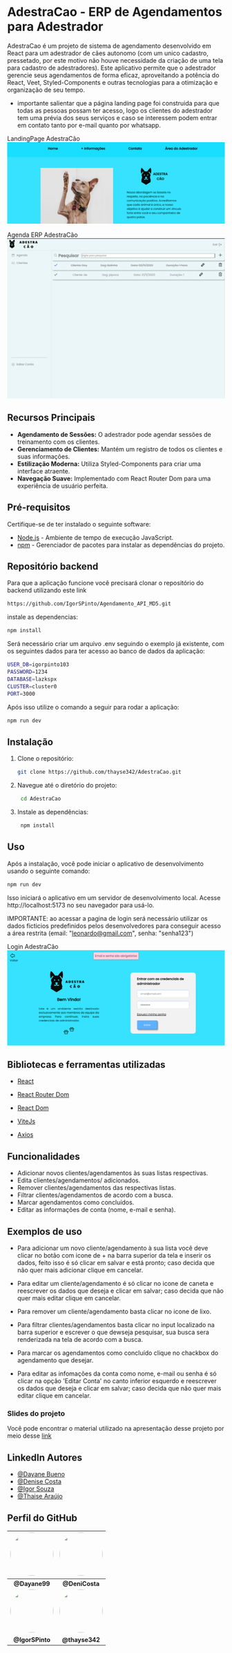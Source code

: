 
# AdestraCao - ERP de Agendamentos para Adestrador

AdestraCao é um projeto de sistema de agendamento desenvolvido em React para um adestrador de cães autonomo (com um unico cadastro, pressetado, por este motivo não houve necessidade da criação de uma tela para cadastro de adestradores). Este aplicativo permite que o adestrador gerencie seus agendamentos de forma eficaz, aproveitando a potência do React, Veet, Styled-Components e outras tecnologias para a otimização e organização de seu tempo.
 * importante salientar que a página landing page foi construida para que todas as pessoas possam ter acesso, logo os clientes do adestrador tem uma prévia dos seus serviços e caso se interessem podem entrar em contato tanto por e-mail quanto por whatsapp.

LandingPage AdestraCão
![LandingPage AdestraCao Preview](/public/landingPage.png)

Agenda ERP AdestraCão
![ERP AdestraCao Preview](/public/imageERP.png)

## Recursos Principais

- **Agendamento de Sessões:** O adestrador pode agendar sessões de treinamento com os clientes.
- **Gerenciamento de Clientes:** Mantém um registro de todos os clientes e suas informações.
- **Estilização Moderna:** Utiliza Styled-Components para criar uma interface atraente.
- **Navegação Suave:** Implementado com React Router Dom para uma experiência de usuário perfeita.

## Pré-requisitos

Certifique-se de ter instalado o seguinte software:

- [Node.js](https://nodejs.org/) - Ambiente de tempo de execução JavaScript.
- [npm](https://www.npmjs.com/) - Gerenciador de pacotes para instalar as dependências do projeto.

## Repositório backend

Para que a aplicação funcione você precisará clonar o repositório do backend utilizando este link
  
   ```bash
   https://github.com/IgorSPinto/Agendamento_API_MD5.git
   ```
instale as dependencias:

   ```bash
   npm install
   ```

Será necessário criar um arquivo .env seguindo o exemplo já existente, com os seguintes dados para ter acesso ao banco de dados da aplicação:

   ```bash
   USER_DB=igorpinto103
   PASSWORD=1234
   DATABASE=lazkspx 
   CLUSTER=cluster0
   PORT=3000
   ```

Após isso utilize o comando a seguir para rodar a aplicação:

   ```bash
   npm run dev
   ```

## Instalação

1. Clone o repositório:

   ```bash
   git clone https://github.com/thayse342/AdestraCao.git
   ```

2. Navegue até o diretório do projeto:

   ```bash
    cd AdestraCao
   ```
3. Instale as dependências:

   ```bash
    npm install
   ```

## Uso

Após a instalação, você pode iniciar o aplicativo de desenvolvimento usando o seguinte comando:

```bash
npm run dev 
```

Isso iniciará o aplicativo em um servidor de desenvolvimento local. Acesse http://localhost:5173 no seu navegador para usá-lo.

IMPORTANTE: ao acessar a pagina de login será necessário utilizar os dados ficticios predefinidos pelos desenvolvedores para conseguir acesso a área restrita (email: "leonardo@gmail.com", senha: "senha123")

Login AdestraCão
![Login AdestraCao Preview](/public/login.png)

## Bibliotecas e ferramentas utilizadas

* [React](https://legacy.reactjs.org/docs/getting-started.html) 

* [React Router Dom](https://reactrouter.com/en/main/start/tutorial)

* [React Dom](https://legacy.reactjs.org/docs/react-dom.html)
 
* [ViteJs](https://vitejs.dev/guide/)

* [Axios](https://axios-http.com/docs/intro)


## Funcionalidades

- Adicionar novos clientes/agendamentos às suas listas respectivas.
- Edita clientes/agendamentos/ adicionados.
- Remover clientes/agendamentos das respectivas listas.
- Filtrar clientes/agendamentos de acordo com a busca.
- Marcar agendamentos como concluídos.
- Editar as informações de conta (nome, e-mail e senha).

##  Exemplos de uso

* Para adicionar um novo cliente/agendamento à sua lista você deve clicar no botão com icone de + na barra superior da tela e inserir os dados, feito isso é só clicar em salvar e está pronto; caso decida que não quer mais adicionar clique em cancelar.

* Para editar um cliente/agendamento é só clicar no icone de caneta e reescrever os dados que deseja e clicar em salvar; caso decida que não quer mais editar clique em cancelar.

* Para remover um cliente/agendamento basta clicar no icone de lixo.

* Para filtrar clientes/agendamentos basta clicar no input localizado na barra superior e escrever o que dewseja pesquisar, sua busca sera renderizada na tela de acordo com a busca. 

* Para marcar os agendamentos como concluído clique no chackbox do agendamento que desejar.

* Para editar as infomações da conta como nome, e-mail ou senha é só clicar na opção 'Editar Conta' no canto inferior esquerdo e reescrever os dados que deseja e clicar em salvar; caso decida que não quer mais editar clique em cancelar.

### Slides do projeto
Você pode encontrar o material utilizado na apresentação desse projeto por meio desse [link](https://www.canva.com/design/DAFyFxOT7Xk/iJ4C_qura54z2dwkEMqMog/edit?utm_content=DAFyFxOT7Xk&utm_campaign=designshare&utm_medium=link2&utm_source=sharebutton)
## LinkedIn Autores

- [@Dayane Bueno](https://www.linkedin.com/in/dayane-stefane/)
- [@Denise Costa](https://www.linkedin.com/in/-denisecosta-/)
- [@Igor Souza](https://www.linkedin.com/in/igor-de-souza-pinto-8407a0207/)
- [@Thaise Araújo](https://www.linkedin.com/in/thaise-araujo-8152751bb/)


## Perfil do GitHub 

| [<img src="https://avatars.githubusercontent.com/u/132092648?v=4" width="100" height="100" style="border-radius:50%;">](https://github.com/Dayane99) | [<img src="https://avatars.githubusercontent.com/u/106042686?v=4" width="100" height="100" style="border-radius:50%;">](https://github.com/DeniCosta) |
|:---:|:---:|
| **@Dayane99** | **@DeniCosta** |
| [<img src="https://avatars.githubusercontent.com/u/98854015?v=4" width="100" height="100" style="border-radius:50%;">](hhttps://github.com/IgorSPinto) | [<img src="https://avatars.githubusercontent.com/u/110508195?v=4" width="100" height="100" style="border-radius:50%;">](https://github.com/thayse342) |
| **@IgorSPinto** | **@thayse342** |
